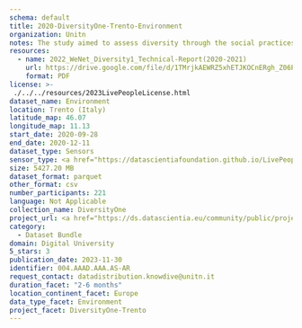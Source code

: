```yaml
---
schema: default
title: 2020-DiversityOne-Trento-Environment
organization: Unitn
notes: The study aimed to assess diversity through the social practices and daily behaviors of university students from eight different countries. The research was carried out in two phases. Initially, a large sample of students from Denmark, Italy, Mongolia, Paraguay, the United Kingdom, China, Mexico, and India, completed a survey on their social practices, as well as their socio-demographic, cultural, and psychological elements. In the second phase, a sub-sample of the respondents engaged in a four-week data collection by using an innovative smartphone application called iLog. This app collected data from thirty-four smartphone sensors around the clock, allowing for an in-depth investigation into the diversity and daily routines of university students across countries, both synchronically and diachronically.
resources:
  - name: 2022_WeNet_Diversity1_Technical-Report(2020-2021)
    url: https://drive.google.com/file/d/1TMrjkAEWRZ5xhETJKOCnERgh_Z06PO2E/view?usp=drive_link
    format: PDF
license: >-
 ./../../resources/2023LivePeopleLicense.html
dataset_name: Environment
location: Trento (Italy)
latitude_map: 46.07
longitude_map: 11.13
start_date: 2020-09-28
end_date: 2020-12-11
dataset_type: Sensors
sensor_type: <a href="https://datascientiafoundation.github.io/LivePeople/datasets/2020-DV1-Trento-Pressure%20Event/">pressure</a>, <a href="https://datascientiafoundation.github.io/LivePeople/datasets/2020-DV1-Trento-Light%20Event/">light</a>
size: 5427.20 MB
dataset_format: parquet
other_format: csv
number_participants: 221
language: Not Applicable
collection_name: DiversityOne
project_url: <a href="https://ds.datascientia.eu/community/public/projects/e464583f-32eb-44c1-a455-91503b02b306">https://ds.datascientia.eu/community/public/projects/e464583f-32eb-44c1-a455-91503b02b306</a>
category: 
  - Dataset Bundle
domain: Digital University
5_stars: 3
publication_date: 2023-11-30
identifier: 004.AAAD.AAA.AS-AR
request_contact: datadistribution.knowdive@unitn.it
duration_facet: "2-6 months"
location_continent_facet: Europe
data_type_facet: Environment
project_facet: DiversityOne-Trento
---
```

